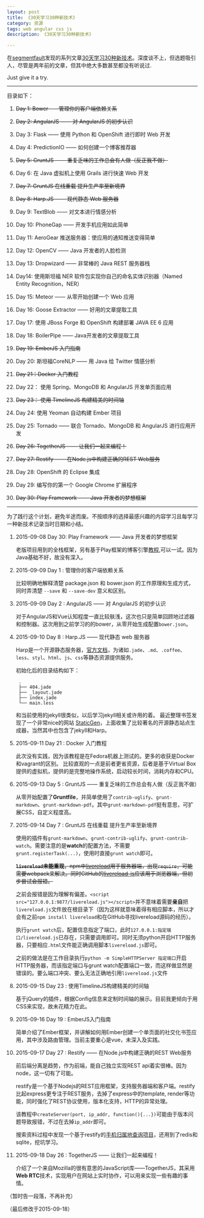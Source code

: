 ```yaml
---
layout: post
title: 《30天学习30种新技术》
category: 资源
tags: web angular css js
description: 《30天学习30种新技术》

---
```


在[segmentfault](segmentfault.com)发现的系列文章[30天学习30种新技术](http://segmentfault.com/a/1190000000349384)。深度谈不上，但选题吸引人，尽管是两年前的文章，但其中绝大多数甚至都没有听说过.

Just give it a try.


---

目录如下：

1. <del>Day 1: Bower——管理你的客户端依赖关系</del>
 
2. <del>Day 2: AngularJS —— 对 AngularJS 的初步认识</del>

3. Day 3: Flask —— 使用 Python 和 OpenShift 进行即时 Web 开发

4. Day 4: PredictionIO —— 如何创建一个博客推荐器

5. <del>Day 5: GruntJS —— 重复乏味的工作总会有人做（反正我不做）</del>

6. Day 6: 在 Java 虚拟机上使用 Grails 进行快速 Web 开发

7. <del>Day 7: GruntJS 在线重载 提升生产率至新境界</del>

8. <del>Day 8: Harp.JS —— 现代静态 Web 服务器</del>

9. Day 9: TextBlob —— 对文本进行情感分析

10. Day 10: PhoneGap —— 开发手机应用如此简单

11. Day 11: AeroGear 推送服务器：使应用的通知推送变得简单

12. Day 12: OpenCV —— Java 开发者的人脸检测

13. Day 13: Dropwizard —— 非常棒的 Java REST 服务器栈

14. Day14: 使用斯坦福 NER 软件包实现你自己的命名实体识别器（Named Entity Recognition，NER）

15. Day 15: Meteor —— 从零开始创建一个 Web 应用

16. Day 16: Goose Extractor —— 好用的文章提取工具

17. Day 17: 使用 JBoss Forge 和 OpenShift 构建部署 JAVA EE 6 应用

18. Day 18: BoilerPipe —— Java开发者的文章提取工具

19. <del>Day 19: EmberJS 入门指南</del>

20. Day 20: 斯坦福CoreNLP —— 用 Java 给 Twitter 情感分析

21. <del>Day 21：Docker 入门教程</del>

22. Day 22： 使用 Spring、MongoDB 和 AngularJS 开发单页面应用

23. <del>Day 23： 使用 TimelineJS 构建精美的时间轴</del>

24. Day 24: 使用 Yeoman 自动构建 Ember 项目

25. Day 25: Tornado —— 联合 Tornado、MongoDB 和 AngularJS 进行应用开发

26. <del>Day 26: TogetherJS —— 让我们一起来编程！</del>

27. <del>Day 27: Restify —— 在Node.js中构建正确的REST Web服务</del>

28. Day 28: OpenShift 的 Eclipse 集成

29. Day 29: 编写你的第一个 Google Chrome 扩展程序

30. <del>Day 30: Play Framework —— Java 开发者的梦想框架</del>

---

为了践行这个计划，避免半途而废。不按顺序的选择最感兴趣的内容学习且每学习一种新技术记录当时日期和小结。

1. 2015-09-08	Day 30: Play Framework —— Java 开发者的梦想框架

	老版项目用到的全栈框架，另有基于Play框架的博客引擎[教程](http://segmentfault.com/a/1190000000575009),可以一试。因为Java基础不好，故没有深入。
	
2. 2015-09-09	Day 1 : 管理你的客户端依赖关系

	比较明确地解释清楚 package.json 和 bower.json 的工作原理和生成方式，同时弄清楚 `--save` 和 `--save-dev` 意义和区别。
	
3. 2015-09-09	Day 2 : AngularJS —— 对 AngularJS 的初步认识

	对于AngularJS和Vue认知程度一直比较肤浅，这次也只是简单回顾地过滤器和控制器。这次用到之前学习的的bower，从零开始生成配置`bower.json`。
	
4. 2015-09-10	Day 8 : Harp.JS —— 现代静态 web 服务器

	Harp是一个开源静态服务器，[官方文档](http://harpjs.com/docs/deployment/harp-platform)，为诸如`.jade`、`.md`、`.coffee`、`less`、`styl`、`html`、`js`、`css`等静态资源提供服务。
	
	初始化后的目录结构如下：
	
		.
		├── 404.jade
		├── _layout.jade
		├── index.jade
		└── main.less
		
	和当前使用的jekyll很类似，以后学习jekyll相关或许用的着。
	最近整理书签发现了一个非常nice的网站 [StaticGen](https://www.staticgen.com/)，上面收集了比较著名的开源静态站点生成器，当然其中也包含了jekyll和Harp。
	
5. 2015-09-11	Day 21 : Docker 入门教程

	此次没有实践，因为该教程是在Fedora机器上测试的。更多的收获是Docker和vagrant的区别。
	比较直观的一点是前者更省资源，后者是基于Virtual Box提供的虚拟机，提供的是完整地操作系统，启动较长时间，消耗内存和CPU。

6. 2015-09-13	Day 5  : GruntJS —— 重复乏味的工作总会有人做（反正我不做）

	从零开始配置了**Gruntfile**，并简单使用了`contrib-uglify`、`grunt-markdown`、`grunt-markdown-pdf`。其中`grunt-markdown-pdf`挺有意思，可扩展CSS，自定义程度高。

7. 2015-09-14	Day 7  : GruntJS 在线重载 提升生产率至新境界

	使用的插件有`grunt-markdown`、`grunt-contrib-uglify`、`grunt-contrib-watch`。需要注意的是**watch**的配置方法，不需要`grunt.registerTask(...)`，使用时直接`grunt watch`即可。
	
	<del>**`livereload`未能重现**，npm中[livereload](https://www.npmjs.com/package/livereload)用于服务器端，出现`require`，可能需要webpack来解决。同时GitHub的[livereload-js](https://github.com/livereload/livereload-js)应该用于浏览器端，但初步尝试会报错。</del>
	
	之前会报错是因为理解有偏差。`<script src="127.0.0.1:9877/livereload.js"></script>`并不意味着需要**亲自**把`livereload.js`文件放在根目录下（因为这样就意味着得有相应脚本，所以才会有之前`npm install livereload`和在GitHub寻找livereload源码的经历）。
	
	执行`grunt watch`后，配置信息指定了端口，此时`127.0.0.1:指定端口/livereload.js`已存在，只需要调用即可。同时无须python开启HTTP服务器，只要相应`.html`文件能正确调用脚本`livereload.js`即可。
	
	之前的做法是在工作目录执行`python -m SimpleHTTPServer 指定端口`开启HTTP服务器，而该指定端口与grunt watch配置端口一致，而这样做显然是错误的。要么端口冲突、要么无法正确地引用`livereload.js`文件
	
8. 2015-09-15	Day 23	: 使用TimelineJS构建精美的时间轴

	基于jQuery的插件，根据Config信息来定制时间轴的展示。目前我更倾向于用CSS来实现，故未花精力在此。
	
9. 2015-09-16	Day 19  : EmberJS入门指南

	简单介绍了Ember框架，并讲解如何用Ember创建一个单页面的社交化书签应用，其中涉及路由管理。当前主要重心是vue，未深入及实践。

10. 2015-09-17	Day 27  : Restify —— 在Node.js中构建正确的REST Web服务

	前后端分离是趋势，作为前端，能自己独立实现REST api着实很棒。因为node，这一切有了可能。
	
	restify是一个基于Nodejs的REST应用框架，支持服务器端和客户端。restify比起express更专注于REST服务，去掉了express中的template, render等功能，同时强化了REST协议使用，版本化支持，HTTP的异常处理。
	
	该教程中`createServer(port, ip_addr, function(){...})`可能由于版本问题导致报错，不过在去掉`ip_addr`即可。
	
	搜索资料过程中发现一个基于restify的[手机归属地查询项目](https://github.com/roymax/moquery)，还用到了redis和sqlite，挖坑学习。

11. 2015-09-18 	Day 26 	: TogetherJS —— 让我们一起来编程！

	介绍了一个来自Mozilla的很有意思的JavaScript库——TogetherJS，其采用**Web RTC**技术，实现用户在网站上实时协作，可以用来实现一些有趣的事情。	


（暂时告一段落，不再补充）

（最后修改于2015-09-18）